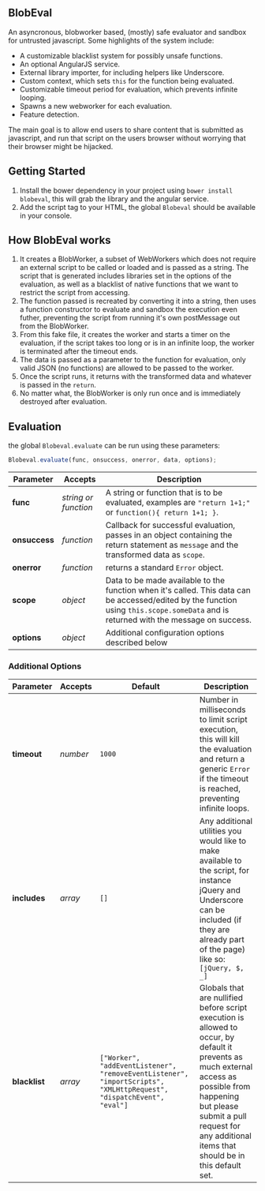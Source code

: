 ## BlobEval

An asyncronous, blobworker based, (mostly) safe evaluator and sandbox for untrusted javascript. Some highlights of the system include:

* A customizable blacklist system for possibly unsafe functions.
* An optional AngularJS service.
* External library importer, for including helpers like Underscore.
* Custom context, which sets `this` for the function being evaluated.
* Customizable timeout period for evaluation, which prevents infinite looping.
* Spawns a new webworker for each evaluation.
* Feature detection.

The main goal is to allow end users to share content that is submitted as javascript, and run that script on the users browser without worrying that their browser might be hijacked.

## Getting Started

1. Install the bower dependency in your project using `bower install blobeval`, this will grab the library and the angular service.
2. Add the script tag to your HTML, the global `Blobeval` should be available in your console.

## How BlobEval works

1. It creates a BlobWorker, a subset of WebWorkers which does not require an external script to be called or loaded and is passed as a string. The script that is generated includes libraries set in the options of the evaluation, as well as a blacklist of native functions that we want to restrict the script from accessing.
2. The function passed is recreated by converting it into a string, then uses a function constructor to evaluate and sandbox the execution even futher, preventing the script from running it's own postMessage out from the BlobWorker.
3. From this fake file, it creates the worker and starts a timer on the evaluation, if the script takes too long or is in an infinite loop, the worker is terminated after the timeout ends.
4. The data is passed as a parameter to the function for evaluation, only valid JSON (no functions) are allowed to be passed to the worker.
5. Once the script runs, it returns with the transformed data and whatever is passed in the `return`.
6. No matter what, the BlobWorker is only run once and is immediately destroyed after evaluation.

## Evaluation

the global `Blobeval.evaluate` can be run using these parameters:

```js
Blobeval.evaluate(func, onsuccess, onerror, data, options);
```

| Parameter | Accepts            | Description                                                                                                                                                                 |
|-----------|--------------------|-----------------------------------------------------------------------------------------------------------------------------------------------------------------------------|
| **func**      | *string or function* | A string or function that is to be evaluated, examples are `"return 1+1;"` or `function(){ return 1+1; }`.                                                                  |
| **onsuccess** | *function*           | Callback for successful evaluation, passes in an object containing the return statement as `message` and the transformed data as `scope`.                                   |
| **onerror**   | *function*           | returns a standard `Error` object.                                                                                                                                          |
| **scope**     | *object*             | Data to be made available to the function when it's called. This data can be accessed/edited by the function using `this.scope.someData` and is returned with the message on success. |
| **options**   | *object*             | Additional configuration options described below                                                                                                                            |

### Additional Options

| Parameter     | Accepts  | Default                                                                                                             | Description                                                                                                                                                                                                                                     |
|---------------|----------|---------------------------------------------------------------------------------------------------------------------|-------------------------------------------------------------------------------------------------------------------------------------------------------------------------------------------------------------------------------------------------|
| **timeout**   | *number* | `1000`                                                                                                              | Number in milliseconds to limit script execution, this will kill the evaluation and return a generic `Error` if the timeout is reached, preventing infinite loops.                                                                              |
| **includes**  | *array*  | `[]`                                                                                                                | Any additional utilities you would like to make available to the script, for instance jQuery and Underscore can be included (if they are already part of the page) like so: `[jQuery, $, _]`                                                    |
| **blacklist** | *array*  | ```["Worker", "addEventListener", "removeEventListener", "importScripts", "XMLHttpRequest", "dispatchEvent", "eval"]``` | Globals that are nullified before script execution is allowed to occur, by default it prevents as much external access as possible from happening but please submit a pull request for any additional items that should be in this default set. |
